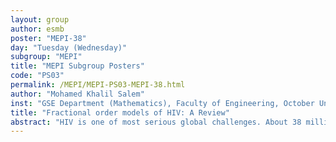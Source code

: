 ```yaml
---
layout: group
author: esmb
poster: "MEPI-38"
day: "Tuesday (Wednesday)"
subgroup: "MEPI"
title: "MEPI Subgroup Posters"
code: "PS03"
permalink: /MEPI/MEPI-PS03-MEPI-38.html
author: "Mohamed Khalil Salem"
inst: "GSE Department (Mathematics), Faculty of Engineering, October University for modern sciences and Arts (MSA)"
title: "Fractional order models of HIV: A Review"
abstract: "HIV is one of most serious global challenges. About 38 million people are currently living with HIV. It cased AIDS which is a chronic life-threatening disease. In this work, an overview on mathematical models of human immunodeficiency virus (HIV) with memory are presented. Non integer order models (Fractional order models) are presented to study the impact of memory on the interaction between the CD4+ T and HIV."
---
```

